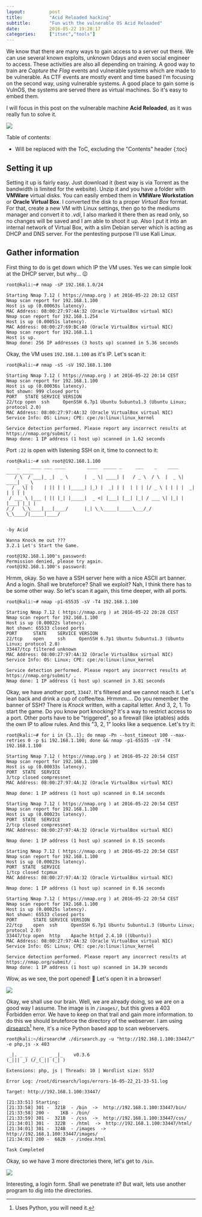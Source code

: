 ```yaml
---
layout: 		post
title:  		"Acid Reloaded hacking"
subtitle: 		"Fun with the vulnerable OS Acid Reloaded"
date:			2016-05-22 19:28:17 
categories: 	["itsec","tools"]
---
```


We know that there are many ways to gain access to a server out there. We can use several known exploits, unknown 0days and even social engineer to access. These activities are also all depending on training. A good way to train are *Capture the Flag* events and vulnerable systems which are made to be vulnerable. As CTF events are mostly event and time based I'm focusing on the second way, using vulnerable systems. A good place to gain some is VulnOS, the systems are served there as virtual machines. So it's easy to embed them.

I will focus in this post on the vulnerable machine **Acid Reloaded**, as it was really fun to solve it.

![](https://i.imgur.com/WR44iSE.png)

Table of contents:

* Will be replaced with the ToC, excluding the "Contents" header
{:toc}

## Setting it up

Setting it up is fairly easy. Just download it (best way is via Torrent as the bandwidth is limited for the website). Unzip it and you have a folder with **VMWare** virtual disks. You can easily embed them in **VMWare Workstation** or **Oracle Virtual Box**. I converted the disk to a proper *Virtual Box* format. For that, create a new VM with Linux settings, then go to the mediums manager and convert it to *.vdi*, I also marked it there then as read only, so no changes will be saved and I am able to shoot it up. Also I put it into an internal network of Virtual Box, with a slim Debian server which is acting as DHCP and DNS server.
For the pentesting purpose I'll use Kali Linux.

## Gather information

First thing to do is get down which IP the VM uses. Yes we can simple look at the DHCP server, but why... :wink:

	root@kali:~# nmap -sP 192.168.1.0/24

	Starting Nmap 7.12 ( https://nmap.org ) at 2016-05-22 20:12 CEST
	Nmap scan report for 192.168.1.100
	Host is up (0.00063s latency).
	MAC Address: 08:00:27:97:4A:32 (Oracle VirtualBox virtual NIC)
	Nmap scan report for 192.168.1.254
	Host is up (0.00051s latency).
	MAC Address: 08:00:27:69:BC:A0 (Oracle VirtualBox virtual NIC)
	Nmap scan report for 192.168.1.1
	Host is up.
	Nmap done: 256 IP addresses (3 hosts up) scanned in 5.36 seconds

Okay, the VM uses ```192.168.1.100``` as it's IP. Let's scan it:

	root@kali:~# nmap -sS -sV 192.168.1.100
	
	Starting Nmap 7.12 ( https://nmap.org ) at 2016-05-22 20:14 CEST
	Nmap scan report for 192.168.1.100
	Host is up (0.00036s latency).
	Not shown: 999 closed ports
	PORT   STATE SERVICE VERSION
	22/tcp open  ssh     OpenSSH 6.7p1 Ubuntu 5ubuntu1.3 (Ubuntu Linux; protocol 2.0)
	MAC Address: 08:00:27:97:4A:32 (Oracle VirtualBox virtual NIC)
	Service Info: OS: Linux; CPE: cpe:/o:linux:linux_kernel
	
	Service detection performed. Please report any incorrect results at https://nmap.org/submit/ .
	Nmap done: 1 IP address (1 host up) scanned in 1.62 seconds

Port ```:22``` is open with listening SSH on it, time to connect to it:

	root@kali:~# ssh root@192.168.1.100
	    _    ____ ___ ____        ____  _____ _     ___    _    ____  _____ ____  
	   / \  / ___|_ _|  _ \      |  _ \| ____| |   / _ \  / \  |  _ \| ____|  _ \ 
	  / _ \| |    | || | | |_____| |_) |  _| | |  | | | |/ _ \ | | | |  _| | | | |
	 / ___ \ |___ | || |_| |_____|  _ <| |___| |__| |_| / ___ \| |_| | |___| |_| |
	/_/   \_\____|___|____/      |_| \_\_____|_____\___/_/   \_\____/|_____|____/ 
	
																			-by Acid
	
	Wanna Knock me out ??? 
	3.2.1 Let's Start the Game.
	                                                                              
	root@192.168.1.100's password: 
	Permission denied, please try again.
	root@192.168.1.100's password: 

Hrmm, okay. So we have a SSH server here with a nice ASCII art banner. And a login. Shall we bruteforce? Shall we exploit? Nah, I think there has to be some other way. So let's scan it again, this time deeper, with all ports.

	root@kali:~# nmap -p1-65535 -sV -T4 192.168.1.100

	Starting Nmap 7.12 ( https://nmap.org ) at 2016-05-22 20:28 CEST
	Nmap scan report for 192.168.1.100
	Host is up (0.00022s latency).
	Not shown: 65533 closed ports
	PORT      STATE    SERVICE VERSION
	22/tcp    open     ssh     OpenSSH 6.7p1 Ubuntu 5ubuntu1.3 (Ubuntu Linux; protocol 2.0)
	33447/tcp filtered unknown
	MAC Address: 08:00:27:97:4A:32 (Oracle VirtualBox virtual NIC)
	Service Info: OS: Linux; CPE: cpe:/o:linux:linux_kernel
	
	Service detection performed. Please report any incorrect results at https://nmap.org/submit/ .
	Nmap done: 1 IP address (1 host up) scanned in 3.81 seconds

Okay, we have another port, ```33447```. It's filtered and we cannot reach it. Let's lean back and drink a cup of coffee/tea. Hrmmm.... Do you remember the banner of SSH? There is *Knock* written, with a capital letter. And 3, 2, 1. To start the game. 
Do you know port knocking? It's a way to restrict access to a port. Other ports have to be "triggered", so a firewall (like iptables) adds the own IP to allow rules. And this "3, 2, 1" looks like a sequence. Let's try it:

	root@kali:~# for i in {3..1}; do nmap -Pn --host_timeout 100 --max-retries 0 -p $i 192.168.1.100; done && nmap -p1-65535 -sV -T4 192.168.1.100
	
	Starting Nmap 7.12 ( https://nmap.org ) at 2016-05-22 20:54 CEST
	Nmap scan report for 192.168.1.100
	Host is up (0.00033s latency).
	PORT  STATE  SERVICE
	3/tcp closed compressnet
	MAC Address: 08:00:27:97:4A:32 (Oracle VirtualBox virtual NIC)
	
	Nmap done: 1 IP address (1 host up) scanned in 0.14 seconds
	
	Starting Nmap 7.12 ( https://nmap.org ) at 2016-05-22 20:54 CEST
	Nmap scan report for 192.168.1.100
	Host is up (0.00023s latency).
	PORT  STATE  SERVICE
	2/tcp closed compressnet
	MAC Address: 08:00:27:97:4A:32 (Oracle VirtualBox virtual NIC)
	
	Nmap done: 1 IP address (1 host up) scanned in 0.15 seconds
	
	Starting Nmap 7.12 ( https://nmap.org ) at 2016-05-22 20:54 CEST
	Nmap scan report for 192.168.1.100
	Host is up (0.00023s latency).
	PORT  STATE  SERVICE
	1/tcp closed tcpmux
	MAC Address: 08:00:27:97:4A:32 (Oracle VirtualBox virtual NIC)
	
	Nmap done: 1 IP address (1 host up) scanned in 0.16 seconds
	
	Starting Nmap 7.12 ( https://nmap.org ) at 2016-05-22 20:54 CEST
	Nmap scan report for 192.168.1.100
	Host is up (0.00025s latency).
	Not shown: 65533 closed ports
	PORT      STATE SERVICE VERSION
	22/tcp    open  ssh     OpenSSH 6.7p1 Ubuntu 5ubuntu1.3 (Ubuntu Linux; protocol 2.0)
	33447/tcp open  http    Apache httpd 2.4.10 ((Ubuntu))
	MAC Address: 08:00:27:97:4A:32 (Oracle VirtualBox virtual NIC)
	Service Info: OS: Linux; CPE: cpe:/o:linux:linux_kernel
	
	Service detection performed. Please report any incorrect results at https://nmap.org/submit/ .
	Nmap done: 1 IP address (1 host up) scanned in 14.39 seconds

Wow, as we see, the port opened! :tada:
Let's open it in a browser!

![](https://i.imgur.com/D4LjjAO.png)

Okay, we shall use our brain. Well, we are already doing, so we are on a good way I assume. The image is in ```/images/```, but this gives a 403 Forbidden error. We have to keep on that trail and gain more information. to do this we should bruteforce the directory of the webserver. I am using [dirsearch](https://github.com/maurosoria/dirsearch)[^1] here, it's a nice Python based app to scan webservers. 

	root@kali:~/dirsearch# ./dirsearch.py -u "http://192.168.1.100:33447/" -e php,js -x 403
	
	 _|. _ _  _  _  _ _|_    v0.3.6
	(_||| _) (/_(_|| (_| )
	
	Extensions: php, js | Threads: 10 | Wordlist size: 5537
	
	Error Log: /root/dirsearch/logs/errors-16-05-22_21-33-51.log
	
	Target: http://192.168.1.100:33447/
	
	[21:33:51] Starting: 
	[21:33:58] 301 -  321B  - /bin  ->  http://192.168.1.100:33447/bin/
	[21:33:58] 200 -    1KB - /bin/
	[21:33:59] 301 -  321B  - /css  ->  http://192.168.1.100:33447/css/
	[21:34:01] 301 -  322B  - /html  ->  http://192.168.1.100:33447/html/
	[21:34:01] 301 -  324B  - /images  ->  http://192.168.1.100:33447/images/
	[21:34:01] 200 -  682B  - /index.html
	
	Task Completed

Okay, so we have 3 more directories there, let's get to ```/bin```.

![](https://i.imgur.com/FFXymlZ.png)

Interesting, a login form. Shall we penetrate it? But wait, lets use another program to dig into the directories.


[^1]: Uses Python, you will need it.